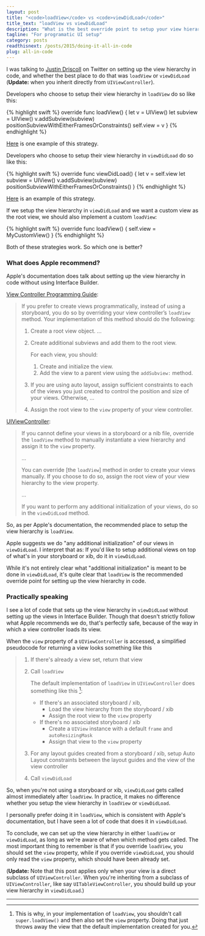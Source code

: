 ```yaml
---
layout: post
title: "<code>loadView</code> vs <code>viewDidLoad</code>"
title_text: "loadView vs viewDidLoad"
description: "What is the best override point to setup your view hierarchy programatically?"
tagline: "For programatic UI setup"
category: posts
readthisnext: /posts/2015/doing-it-all-in-code
plug: all-in-code
---
```


I was talking to [Justin Driscoll][] on Twitter on setting up the view
hierarchy in code, and whether the best place to do that was `loadView`
or `viewDidLoad` (**Update:** when you inherit directly from
`UIViewController`).

[Justin Driscoll]: https://twitter.com/jdriscoll

Developers who choose to setup their view hierarchy in `loadView` do so like this:

{% highlight swift %}
override func loadView() {
    let v = UIView()
    let subview = UIView()
    v.addSubview(subview)
    positionSubviewWithEitherFramesOrConstraints()
    self.view = v
}
{% endhighlight %}

[Here](https://github.com/marcoarment/BugshotKit/blob/e982a2adadf96f371f9a6d72b4fa7efe6a99bdc1/BugshotKit/BSKScreenshotViewController.m#L108)
is one example of this strategy.

Developers who choose to setup their view hierarchy in `viewDidLoad` do so like this:

{% highlight swift %}
override func viewDidLoad() {
    let v = self.view
    let subview = UIView()
    v.addSubview(subview)
    positionSubviewWithEitherFramesOrConstraints()
}
{% endhighlight %}

[Here](https://github.com/marcoarment/BugshotKit/blob/e982a2adadf96f371f9a6d72b4fa7efe6a99bdc1/BugshotKit/BSKMainViewController.m#L51)
is an example of this strategy.

If we setup the view hierarchy in `viewDidLoad` and we want a custom
view as the root view, we should also implement a custom `loadView`:

{% highlight swift %}
override func loadView() {
    self.view = MyCustomView()
}
{% endhighlight %}

Both of these strategies work. So which one is better?

### What does Apple recommend?

Apple's documentation does talk about setting up the view hierarchy in
code without using Interface Builder.

[View Controller Programming Guide][]:

> If you prefer to create views programmatically, instead of using a
> storyboard, you do so by overriding your view controller’s `loadView`
> method. Your implementation of this method should do the following:
>
>  1. Create a root view object. ...
>
>  2. Create additional subviews and add them to the root view.
>
>     For each view, you should:
>
>      1. Create and initialize the view.
>      2. Add the view to a parent view using the `addSubview:` method.
>
>  3. If you are using auto layout, assign sufficient constraints to
>     each of the views you just created to control the position and
>     size of your views. Otherwise, ...
>
>  4. Assign the root view to the `view` property of your view controller.

[UIViewController][]:

> If you cannot define your views in a storyboard or a nib file,
> override the `loadView` method to manually instantiate a view
> hierarchy and assign it to the `view` property.
>
> ...
>
> You can override [the `loadView`] method in order to create your views
> manually.  If you choose to do so, assign the root view of your view
> hierarchy to the view property.
>
> ...
>
> If you want to perform any additional initialization of your views, do
> so in the `viewDidLoad` method.


[UIViewController]: https://developer.apple.com/library/ios/documentation/UIKit/Reference/UIViewController_Class/
[View Controller Programming Guide]: https://developer.apple.com/library/ios/featuredarticles/ViewControllerPGforiPhoneOS/ViewLoadingandUnloading/ViewLoadingandUnloading.html

So, as per Apple's documentation, the recommended place to setup the
view hierarchy is `loadView`.

Apple suggests we do "any additional initialization" of our views in
`viewDidLoad`. I interpret that as: If you'd like to setup additional
views on top of what's in your storyboard or xib, do it in
`viewDidLoad`.

While it's not entirely clear what "additional initialization" is meant
to be done in `viewDidLoad`, it's quite clear that `loadView` is the
recommended override point for setting up the view hierarchy in code.

### Practically speaking

I see a lot of code that sets up the view hierarchy in `viewDidLoad`
without setting up the views in Interface Builder. Though that doesn't
strictly follow what Apple recommends we do, that's perfectly safe,
because of the way in which a view controller loads its view.

When the `view` property of a `UIViewController` is accessed, a
simplified pseudocode for returning a view looks something like this
[^1]:

>  1. If there's already a view set, return that view
> 
>  2. Call `loadView`
> 
>     The default implementation of `loadView` in `UIViewController`
>     does something like this [^2]:
> 
>      - If there's an associated storyboard / xib,
>           - Load the view hierarchy from the storyboard / xib
>           - Assign the root view to the `view` property
>      - If there's no associated storyboard / xib
>           - Create a `UIView` instance with a default `frame` and
>             `autoResizingMask`
>           - Assign that view to the `view` property
> 
>  3. For any layout guides created from a storyboard / xib, setup Auto
>     Layout constraints between the layout guides and the view of the
>     view controller
>  
>  4. Call `viewDidLoad`

So, when you're not using a storyboard or xib, `viewDidLoad` gets called
almost immediately after `loadView`. In practice, it makes no difference
whether you setup the view hierarchy in `loadView` or `viewDidLoad`.

I personally prefer doing it in `loadView`, which is consistent with
Apple's documentation, but I have seen a lot of code that does it in
`viewDidLoad`.

To conclude, we can set up the view hierarchy in either `loadView` or
`viewDidLoad`, as long as we're aware of when which method gets called.
The most important thing to remember is that if you override `loadView`,
you should set the `view` property, while if you override `viewDidLoad`,
you should only read the `view` property, which should have been already
set.

(**Update:** Note that this post applies only when your view is a direct
subclass of `UIViewController`. When you're inheriting from a subclass
of `UIViewController`, like say `UITableViewController`, you should
build up your view hierarchy in `viewDidLoad`.)

---
[^1]: Thanks to breakpoints and disassembly features in Xcode and the
      Hopper decompiler

[^2]: This is why, in your implementation of `loadView`, you shouldn't
      call `super.loadView()` and then also set the `view` property.
      Doing that just throws away the view that the default
      implementation created for you.
